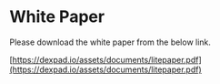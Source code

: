 # White Paper

Please download the white paper from the below link.

[https://dexpad.io/assets/documents/litepaper.pdf](https://dexpad.io/assets/documents/litepaper.pdf)

